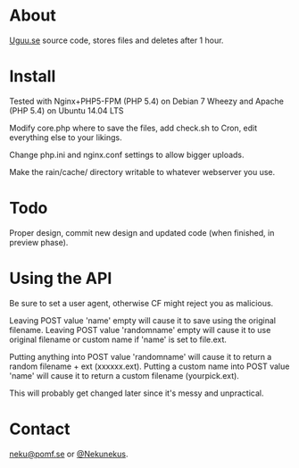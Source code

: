# About
[Uguu.se](http://uguu.se) source code, stores files and deletes after 1 hour.

# Install
Tested with Nginx+PHP5-FPM (PHP 5.4) on Debian 7 Wheezy and Apache (PHP 5.4) on Ubuntu 14.04 LTS

Modify core.php where to save the files, add check.sh to Cron, edit everything else to your likings.

Change php.ini and nginx.conf settings to allow bigger uploads.

Make the rain/cache/ directory writable to whatever webserver you use.

# Todo

Proper design, commit new design and updated code (when finished, in preview phase).


# Using the API

  Be sure to set a user agent, otherwise CF might reject you as malicious.

  Leaving POST value 'name' empty will cause it to save using the original filename.
  Leaving POST value 'randomname' empty will cause it to use original filename or custom name if 'name' is set to file.ext.
  
  Putting anything into POST value 'randomname' will cause it to return a random filename + ext (xxxxxx.ext).
  Putting a custom name into POST value 'name' will cause it to return a custom filename (yourpick.ext).


This will probably get changed later since it's messy and unpractical.

# Contact

[neku@pomf.se](mailto:neku@pomf.se) or [@Nekunekus](https://twitter.com/nekunekus).
